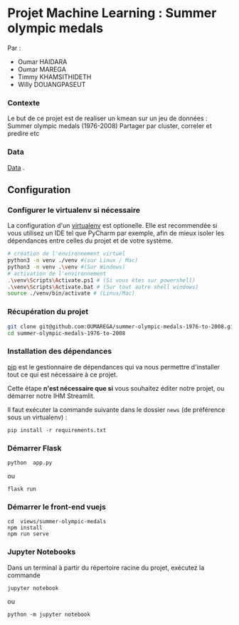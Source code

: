 # Projet Machine Learning : Summer olympic medals

Par :
- Oumar HAIDARA
- Oumar MAREGA
- Timmy KHAMSITHIDETH
- Willy DOUANGPASEUT

### Contexte
Le but de ce projet est de realiser un kmean sur un jeu de données : Summer olympic medals (1976-2008)
Partager par cluster, correler et predire etc
### Data

[Data](https://www.kaggle.com/divyansh22/summer-olympics-medals) .

## Configuration

### Configurer le virtualenv si nécessaire
    
La configuration d'un [virtualenv](https://virtualenv.pypa.io/en/stable/) est optionelle. Elle est recommendée si vous utilisez un IDE tel que PyCharm par exemple, afin de mieux isoler les dépendances entre celles du projet et de votre système. 
```sh
# création de l'environnement virtuel
python3 -m venv ./venv #(sur Linux / Mac)
python3 -m venv .\venv #(Sur Windows)
# activation de l'environnement
.\venv\Scripts\Activate.ps1 # (Si vous êtes sur powershell)
.\venv\Scripts\Activate.bat # (Sur tout autre shell windows)
source ./venv/bin/activate # (Linux/Mac) 
```

### Récupération du projet

```sh
git clone git@github.com:OUMAREGA/summer-olympic-medals-1976-to-2008.git
cd summer-olympic-medals-1976-to-2008
```

### Installation des dépendances
[pip](https://pypi.python.org/pypi/pip) est le gestionnaire de dépendances qui
va nous permettre d'installer tout ce qui est nécessaire à ce projet.

Cette étape **n'est nécessaire que si** vous souhaitez éditer notre projet, ou démarrer notre IHM Streamlit.

Il faut exécuter la commande suivante dans le dossier `news` (de préférence sous un virtualenv) :

`pip install -r requirements.txt`

### Démarrer Flask

```
python	app.py
```

ou

```
flask run
```

### Démarrer le front-end vuejs

```
cd	views/summer-olympic-medals
npm install
npm run serve
```

### Jupyter Notebooks

Dans un terminal à partir du répertoire racine du projet, exécutez la commande

```
jupyter notebook
```
ou
```
python -m jupyter notebook
```